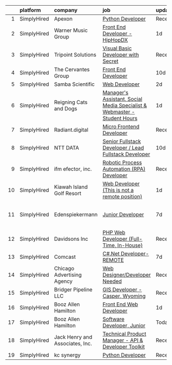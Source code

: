 

|    | platform    | company                         | job                                                                                                                                                                                   | update_time   | location                      |
|---:|:------------|:--------------------------------|:--------------------------------------------------------------------------------------------------------------------------------------------------------------------------------------|:--------------|:------------------------------|
|  1 | SimplyHired | Apexon                          | [Python Developer](https://www.simplyhired.com/job/x9yL7myRMeIVWD2-jXvCut-BVNg5i-Yhza27aVsWlEsHe3fWDTRhaA?q=digital+developer)                                                        | Recently      | Remote                        |
|  2 | SimplyHired | Warner Music Group              | [Front End Developer - HipHopDX](https://www.simplyhired.com/job/tqZDcXo6BbfaLrT7UhqHuTQJMoYKzeZcBpzl3wdYXyhxPSW1oDEL6w?q=digital+developer)                                          | 1d            | Culver City, CA               |
|  3 | SimplyHired | Tripoint Solutions              | [Visual Basic Developer with Secret](https://www.simplyhired.com/job/pMtRqgZd8aS_b1Bw52MCkMFgLGetPQphnUuMywYXf77mzay56tkuDA?q=digital+developer)                                      | Recently      | Tampa, FL                     |
|  4 | SimplyHired | The Cervantes Group             | [Front End Developer](https://www.simplyhired.com/job/EHes8FMJl3fRNjnLWkX5Wqmps73MXfPJtWGgSDSsobkRnG7DBrHkGQ?q=digital+developer)                                                     | 10d           | Puerto Rico                   |
|  5 | SimplyHired | Samba Scientific                | [Web Developer](https://www.simplyhired.com/job/pBcYObLu75vZEc8Fp1yTFyUvdaS_HR2ZNMOP84WEgAlanjDd8PXh0Q?q=digital+developer)                                                           | 2d            | Remote                        |
|  6 | SimplyHired | Reigning Cats and Dogs          | [Manager's Assistant, Social Media Specialist & Webmaster -Student Hours](https://www.simplyhired.com/job/JLI1Ccl22jcsNe1RuRSxh2jX-fMAhO8ZJNYZ_TopAq68jjRm_x3gDg?q=digital+developer) | 1d            | Hillsdale, NJ                 |
|  7 | SimplyHired | Radiant.digital                 | [Micro Frontend Developer](https://www.simplyhired.com/job/57iA8aS53fx75Oz14H-PtRmCWLD4nINcy9iLfM3CE-EGGGsg7ffZYg?q=digital+developer)                                                | Recently      | Remote                        |
|  8 | SimplyHired | NTT DATA                        | [Senior Fullstack Developer / Lead Fullstack Developer](https://www.simplyhired.com/job/1oabnHeKq3v6q_Td0NU2IsjwteRJRhqp2gG3NFgJrfG3hJMn0UFSow?q=digital+developer)                   | 10d           | Frisco, TX                    |
|  9 | SimplyHired | ifm efector, inc.               | [Robotic Process Automation (RPA) Developer](https://www.simplyhired.com/job/il4Z7UIBdJrZ0yJq4bKvqErfrrtOg5NbBx4FioTIIcQ8YaMS7KH5mw?q=digital+developer)                              | Recently      | Malvern, PA                   |
| 10 | SimplyHired | Kiawah Island Golf Resort       | [Web Developer (This is not a remote position)](https://www.simplyhired.com/job/0KEXHdTuELhL85lIG9F2AXF8vr0-FP_T7dvbvsOTWI2XPJ0bCldODg?q=digital+developer)                           | 1d            | Kiawah Island, SC             |
| 11 | SimplyHired | Edenspiekermann                 | [Junior Developer](https://www.simplyhired.com/job/kbLnfXnG9eIAB2DuwnlEaaxfh9d3WoTVh_PSgN9kYex9J2OZuzrEVQ?q=digital+developer)                                                        | 7d            | San Francisco, CA +1 location |
| 12 | SimplyHired | Davidsons Inc                   | [PHP Web Developer (Full-Time, In-House)](https://www.simplyhired.com/job/o_aNyza3dwG16jynFWX0oCldFeVg9a1n8Z9f1r4gZUuno5kSXNcslA?q=digital+developer)                                 | Recently      | Greensboro, NC                |
| 13 | SimplyHired | Comcast                         | [C#.Net Developer- REMOTE](https://www.simplyhired.com/job/YpPytDZiilCBVXWdHUWhs_uRXCuLFXnIJMuZ2si8HfKhGMA39B1F8w?q=digital+developer)                                                | 7d            | Philadelphia, PA              |
| 14 | SimplyHired | Chicago Advertising Agency      | [Web Designer/Developer Needed](https://www.simplyhired.com/job/3WomrldDVp_gZau2C1LngZoA36zG91ldOR1uxfIywCG-c5eoqglKUw?q=digital+developer)                                           | Recently      | Remote                        |
| 15 | SimplyHired | Bridger Pipeline LLC            | [GIS Developer - Casper, Wyoming](https://www.simplyhired.com/job/sRSOYzagAkbGulOv1G9EZEF68hJpoTHT15E6IObC7ohSSPTmJHbi2Q?q=digital+developer)                                         | Recently      | Casper, WY                    |
| 16 | SimplyHired | Booz Allen Hamilton             | [Front End Web Developer](https://www.simplyhired.com/job/i6dS5lbhL4CC2UdPGs0YiCXy8NXuOedAgJ7tdbieO7gPlKgABzhsDw?q=digital+developer)                                                 | 1d            | McLean, VA                    |
| 17 | SimplyHired | Booz Allen Hamilton             | [Software Developer, Junior](https://www.simplyhired.com/job/5vH6QDcYHjS3Y4d-jyh7hV79itxC34cven-CLkHZb488w5FOVRA0Gg?q=digital+developer)                                              | Today         | Charleston, SC                |
| 18 | SimplyHired | Jack Henry and Associates, Inc. | [Technical Product Manager - API & Developer Toolkit](https://www.simplyhired.com/job/uI3z-sv7zQC2AiG5zBwWyGhHKgdJP6_T_gaXFYbenJ6hYFgRGWZc5A?q=digital+developer)                     | Recently      | Cedar Falls, IA               |
| 19 | SimplyHired | kc synergy                      | [Python Developer](https://www.simplyhired.com/job/jHwBeRCeeEkAn-iw0k3NA_cqajRpnUdrusBGulVDy1yZH1hWppkchg?q=digital+developer)                                                        | Recently      | Remote                        |